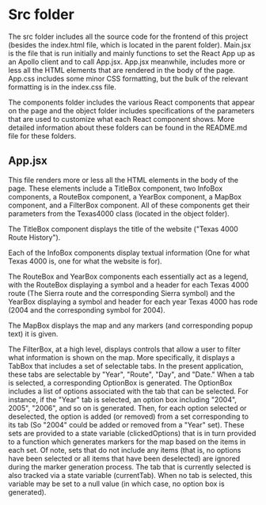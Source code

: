 # Src folder

The src folder includes all the source code for the frontend of this project (besides the index.html file, which is located in the parent folder). Main.jsx is the file that is run initially and mainly functions to set the React App up as an Apollo client and to call App.jsx. App.jsx meanwhile, includes more or less all the HTML elements that are rendered in the body of the page. App.css includes some minor CSS formatting, but the bulk of the relevant formatting is in the index.css file.

The components folder includes the various React components that appear on the page and the object folder includes specifications of the parameters that are used to customize what each React component shows. More detailed information about these folders can be found in the README.md file for these folders.

## App.jsx

This file renders more or less all the HTML elements in the body of the page. These elements include a TitleBox component, two InfoBox components, a RouteBox component, a YearBox component, a MapBox component, and a FilterBox component. All of these components get their parameters from the Texas4000 class (located in the object folder).

The TitleBox component displays the title of the website ("Texas 4000 Route History").

Each of the InfoBox components display textual information (One for what Texas 4000 is, one for what the website is for). 

The RouteBox and YearBox components each essentially act as a legend, with the RouteBox displaying a symbol and a header for each Texas 4000 route (The Sierra route and the corresponding Sierra symbol) and the YearBox displaying a symbol and header for each year Texas 4000 has rode (2004 and the corresponding symbol for 2004). 

The MapBox displays the map and any markers (and corresponding popup text) it is given. 

The FilterBox, at a high level, displays controls that allow a user to filter what information is shown on the map. More specifically, it displays a TabBox that includes a set of selectable tabs. In the present application, these tabs are selectable by "Year", "Route", "Day", and "Date." When a tab is selected, a corresponding OptionBox is generated. The OptionBox includes a list of options associated with the tab that can be selected. For instance, if the "Year" tab is selected, an option box including "2004", 2005", "2006", and so on is generated. Then, for each option selected or deselected, the option is added (or removed) from a set corresponding to its tab (So "2004" could be added or removed from a "Year" set). These sets are provided to a state variable (clickedOptions) that is in turn provided to a function which generates markers for the map based on the items in each set. Of note, sets that do not include any items (that is, no options have been selected or all items that have been deselected) are ignored during the marker generation process. The tab that is currently selected is also tracked via a state variable (currentTab). When no tab is selected, this variable may be set to a null value (in which case, no option box is generated).

